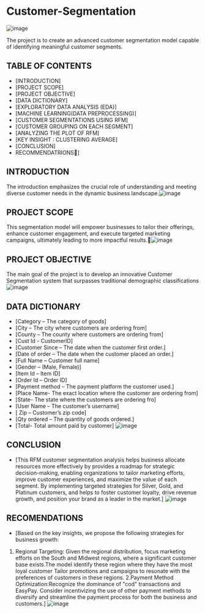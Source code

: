 # Customer-Segmentation

![image](https://github.com/Omash101/Customer-Segmentation/assets/142664878/4f77d549-f4ff-42e9-bf64-dfaa8e05548c)

The project is to create an advanced customer segmentation model capable of identifying meaningful customer segments.

## TABLE OF CONTENTS
- [INTRODUCTION]
- [PROJECT SCOPE]
- [PROJECT OBJECTIVE]
- [DATA DICTIONARY]
- [EXPLORATORY DATA ANALYSIS (EDA)]
 - [MACHINE LEARNING(DATA PREPROCESSING)]
- [CUSTOMER SEGMENTATIONS USING RFM]
 - [CUSTOMER GROUPING ON EACH SEGMENT]
- [ANALYZING THE PLOT OF RFM]
- [KEY INSIGHT : CLUSTERING AVERAGE]
- [CONCLUSION]
 - RECOMMENDATRIONS]

 ## INTRODUCTION
 The introduction emphasizes the crucial role of understanding and meeting diverse customer needs in the dynamic business landscape.![image](https://github.com/Omash101/Customer-Segmentation/assets/142664878/0bccdf86-a3e9-4428-8639-2b71cf94ba26)

## PROJECT SCOPE
This segmentation model will empower businesses to tailor their offerings, enhance customer engagement, and execute targeted marketing campaigns, ultimately leading to more impactful results.![image](https://github.com/Omash101/Customer-Segmentation/assets/142664878/4151a337-93a4-493f-b7a6-f240ab7ed1c8)

## PROJECT OBJECTIVE
The main goal of the project is to develop an innovative Customer Segmentation system that surpasses traditional demographic classifications![image](https://github.com/Omash101/Customer-Segmentation/assets/142664878/375314a3-3780-4dda-9883-a9f1aef929a3)
## DATA DICTIONARY
- [Category – The category of goods]
- [City – The city where customers are ordering from]
- [County – The county where customers are ordering from]
- [Cust Id -  CustomerID]
- [Customer Since – The date when the customer first order.]
- [Date of order – The date when the customer placed an order.]
- [Full Name – Customer full name]
- [Gender – (Male, Female)]
- [Item Id – Item ID]
- [Order Id – Order ID]
- [Payment method – The payment platform the customer used.]
- [Place Name- The exact location where the customer are ordering from]
- [State- The state where the customers are ordering fro]
- [User Name – The customer’s username]
- [ Zip – Customer’s zip code]
- [Qty ordered – The quantity of goods ordered.]
- [Total- Total amount paid by customer]
![image](https://github.com/Omash101/Customer-Segmentation/assets/142664878/e391f5c8-7d7c-4a77-af42-62c67d5f70fc)

## CONCLUSION
- [This RFM customer segmentation analysis helps business allocate resources more effectively by  provides a roadmap for strategic decision-making, enabling organizations to tailor marketing efforts, improve customer experiences, and maximize the value of each segment. By implementing targeted strategies for Silver, Gold, and Platinum customers, and helps to foster customer loyalty, drive revenue growth, and position your brand as a leader in the market.]
![image](https://github.com/Omash101/Customer-Segmentation/assets/142664878/349ce1fa-353a-4655-a694-ae8e11e04382)


## RECOMENDATIONS
- [Based on the key insights, we propose the following strategies for business growth:
1. Regional Targeting:
Given the regional distribution, focus marketing efforts on the South and Midwest regions, where a significant customer base exists.The model identify these region where they have the most loyal customer Tailor promotions and campaigns to resonate with the preferences of customers in these regions.
2.Payment Method Optimization:Recognize the dominance of "cod" transactions and EasyPay. Consider incentivizing the use of other payment methods to diversify and streamline the payment process for both the business and customers.]
![image](https://github.com/Omash101/Customer-Segmentation/assets/142664878/7d1e1de1-bc88-4468-a452-a7c97fb81278)

